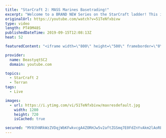 ```yaml
---
title: "StarCraft 2: MASS Marines Basetrading!"
excerpt: "Welcome to a BRAND NEW Series on the StarCraft ladder! This is the \"Mass Marines to Grandmaster\" challenge, where the only attacking unit that I'm allowed to make is Marines - and that's it! I am allowed to make Medivacs just so that the gaemplay is not too monotonous, but I believe I could even make"
originalUrl: https://youtube.com/watch?v=51TeNfxbivw
type: video
length: PT49M48S
publishedDateTime: 2019-09-15T12:08:13Z
heat: 52

featuredContent: "<iframe width=\"800\" height=\"500\" frameborder=\"0\" src=\"https://www.youtube.com/embed/51TeNfxbivw\" allow=\"accelerometer; autoplay; encrypted-media; gyroscope; picture-in-picture\" allowfullscreen></iframe>"

provider:
  name: BeastyqtSC2
  domain: youtube.com

topics:
  - StarCraft 2
  - Terran
tags:
  - Live

images:
  - url: https://i.ytimg.com/vi/51TeNfxbivw/maxresdefault.jpg
    width: 1280
    height: 720
    isCached: true

secured: "MY03hNRkWzZVDqjWbKFwkvcgA4ZORHJw5v2aftZGSmq7E0FdZnYvAkm2lAoREpvrcTaRuI6eI9RgyvDrcucyDaYc2JLa4ko8zX79Y9wtf5GgPATVJHKAivuY0rrY8wQZhgncpVG6BuFxd8QKS2mlgVWoD301ynWPMFi4qUT0ZSSJojao6kXTz9RnQi2LIEZ6VKxLVdF8PNYJ+tS3XlvcVhQSJYlmdwvlP84WkS2kWDhBEQ9W1HjGwkZlZO5cURR+kbZJdLcbNV7R7VEMWslldwLE/jhaKjbosdLKDWWUnFwzMd++/VcsdAqGCLRdRe9xja8X5HZOI0rx2KrTPK5prYGEfwJl3XUidQO5pjZ2OETTkROgC1CF9xDt4Dj4KJj8uAAbNybMNGJ3sVSL/zi9cmVmJFtTwlCaB74zffWmQf0=;P0eCzBzvIxxSexQwj17bUg=="
---
```


